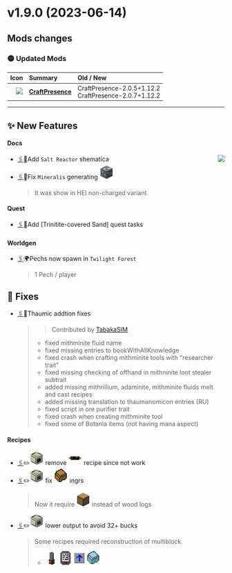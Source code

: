 # v1.9.0 (2023-06-14)

## Mods changes
### 🟡 Updated Mods

Icon | Summary | Old / New
----:|:--------|:---------
<img src="https://media.forgecdn.net/avatars/thumbnails/159/374/30/30/636658415780463602.png"            > |                          [**CraftPresence**](https://www.curseforge.com/minecraft/mc-mods/craftpresence)               | <nobr>CraftPresence-2.0.5+1.12.2</nobr><br><nobr>CraftPresence-2.0.7+1.12.2</nobr>
-----------

## ✨ New Features


#### Docs

* <img src="https://i.imgur.com/kVgP3s7.png" align=right> [🖇](https://github.com/Krutoy242/Enigmatica2Expert-Extended/commit/4316f26751f1f91fe009fa2565b07e36a706a060)💒Add `Salt Reactor` shematica
* [🖇](https://github.com/Krutoy242/Enigmatica2Expert-Extended/commit/e5ec6d66b2113612b4f59f297a48d3ca62f721f8)🧻Fix `Mineralis` generating ![](https://github.com/Krutoy242/mc-icons/raw/master/i/appliedenergistics2/charged_quartz_ore__0.png "Charged Certus Quartz Ore")
  > It was show in HEI non-charged variant

#### Quest

* [🖇](https://github.com/Krutoy242/Enigmatica2Expert-Extended/commit/ca8c1dfe0fbc9bb8a1983c38767af7b33d5d7b29)📖Add [Trinitite-covered Sand] quest tasks

#### Worldgen

* [🖇](https://github.com/Krutoy242/Enigmatica2Expert-Extended/commit/0c9710fd6f371b5fe8f4c6587a909613a766b9d1)🌍Pechs now spawn in `Twilight Forest`
  > 1 Pech / player

## 🐛 Fixes

* [🖇](https://github.com/Krutoy242/Enigmatica2Expert-Extended/commit/33cd709541aea7be6468d983685e9c7a0b46d2d8)🦯Thaumic addtion fixes
  > > Contributed by [TabakaSIM](78695622+TabakaSIM@users.noreply.github.com)
  >
  > - fixed mithminite fluid name
  > - fixed missing entries to bookWithAllKnowledge
  > - fixed crash when crafting mithminite tools with "researcher trait"
  > - fixed missing checking of offhand in mithninite loot stealer subtrait
  > - added missing mithrillium, adaminite, mithminite fluids melt and cast recipes
  > - added missing translation to thaumonomicon entries (RU)
  > - fixed script in ore purifier trait
  > - fixed crash when creating mithminite tool
  > - fixed some of Botania items (not having mana aspect)

#### Recipes

* [🖇](https://github.com/Krutoy242/Enigmatica2Expert-Extended/commit/1f6c763f52273225a86be102b010821ed11c77f3)✏️![](https://github.com/Krutoy242/mc-icons/raw/master/i/advancedrocketry/lathe__0.png "Lathe") remove ![](https://github.com/Krutoy242/mc-icons/raw/master/i/ic2/cable__0__e4beb197.png "Copper Cable") recipe since not work
* [🖇](https://github.com/Krutoy242/Enigmatica2Expert-Extended/commit/5f9b5fd679e20622bf3b15e17e61d36edbe43a60)✏️![](https://github.com/Krutoy242/mc-icons/raw/master/i/advancedrocketry/precisionassemblingmachine__0.png "Precision Assembler") fix ![](https://github.com/Krutoy242/mc-icons/raw/master/i/forestry/impregnated_casing__0.png "Impregnated Casing") ingrs
  > Now it require ![](https://github.com/Krutoy242/mc-icons/raw/master/i/additionalcompression/logwood_compressed__0.png "Single Compressed Wood") instead of wood logs
* [🖇](https://github.com/Krutoy242/Enigmatica2Expert-Extended/commit/54473cd1714c3487927b439e75adcc5a5c4ef90b)✏️![](https://github.com/Krutoy242/mc-icons/raw/master/i/advancedrocketry/precisionassemblingmachine__0.png "Precision Assembler") lower output to avoid 32+ bucks
  > Some recipes required reconstruction of multiblock.
  > 
  > - ![](https://github.com/Krutoy242/mc-icons/raw/master/i/immersiveengineering/metal_device1__13.png "Garden Cloche")![](https://github.com/Krutoy242/mc-icons/raw/master/i/forestry/habitat_screen__0.png "Habitat Screen")![](https://github.com/Krutoy242/mc-icons/raw/master/i/ic2/upgrade__0__da03c3a.png "Overclocker Upgrade")![](https://github.com/Krutoy242/mc-icons/raw/master/i/forestry/hardened_machine__0.png "Hardened Casing")




